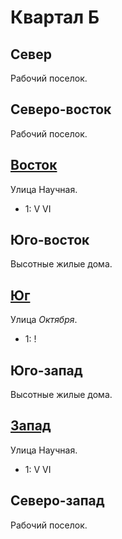 # Квартал Б

## Север

Рабочий поселок.

## Северо-восток

Рабочий поселок.

## [Восток](./560090.md)

Улица Научная.

* 1:    V   VI

## Юго-восток

Высотные жилые дома.

## [Юг](./550100.md)

Улица *Октября*.

* 1:    !

## Юго-запад

Высотные жилые дома.

## [Запад](./540090.md)

Улица Научная.

* 1:    V   VI

## Северо-запад

Рабочий поселок.
